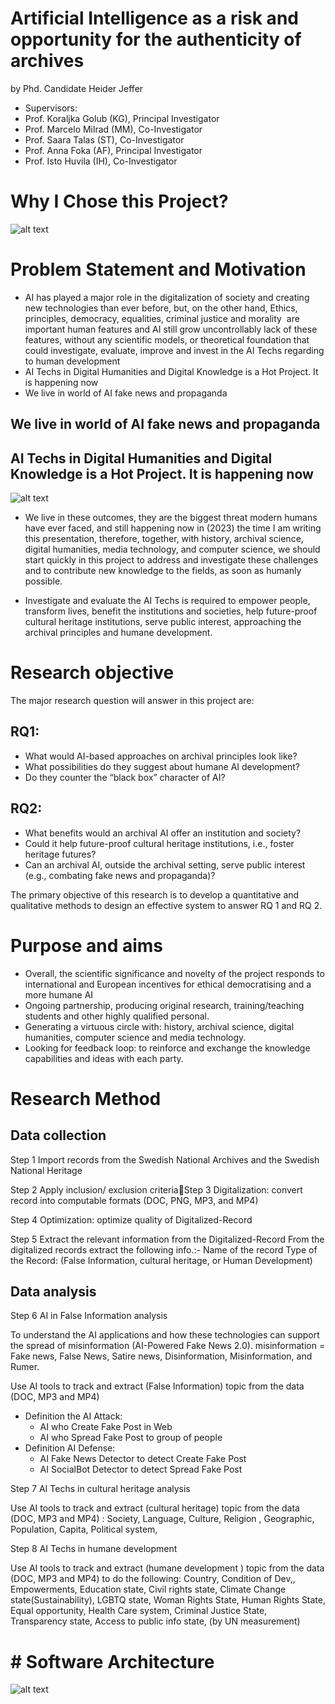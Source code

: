 # Artificial Intelligence as a risk and opportunity for the authenticity of archives
by Phd. Candidate Heider Jeffer
- Supervisors:
- Prof. Koraljka Golub (KG), Principal Investigator
- Prof. Marcelo Milrad (MM), Co-Investigator
- Prof. Saara Talas (ST), Co-Investigator
- Prof. Anna Foka (AF), Principal Investigator
- Prof. Isto Huvila (IH), Co-Investigator

# Why I Chose this Project?
![alt text](https://github.com/HeiderJeffer/Ph.D-position-at-Linnaeus-University/blob/main/image/5.PNG)

# Problem Statement and Motivation
- AI has played a major role in the digitalization of society and creating new technologies than ever before, but, on the other hand, 
Ethics, principles, democracy, equalities, criminal justice and morality  are important human features and AI still grow uncontrollably lack of these features, without any scientific models, or theoretical foundation that could investigate, evaluate, improve and invest in the  AI Techs regarding to  human development 
- AI Techs in Digital Humanities and Digital Knowledge is a Hot Project. It is happening now
- We live in world of AI fake news and propaganda

## We live in world of AI fake news and propaganda
## AI Techs in Digital Humanities and Digital Knowledge is a Hot Project. It is happening now 
![alt text](https://github.com/HeiderJeffer/Ph.D-position-at-Linnaeus-University/blob/main/image/2.PNG)


- We live in these outcomes, they are the biggest threat modern humans have ever faced, and still happening now in (2023) the time I am writing this presentation, therefore, together, with history, archival science, digital humanities, media technology, and computer science, we should start quickly in this project to address and investigate these challenges and to contribute new knowledge to the fields, as soon as humanly possible.

- Investigate and evaluate the AI Techs is required to empower people, transform lives, benefit the institutions and societies, help future-proof cultural heritage institutions, serve public interest, approaching the archival principles and humane development.



# Research objective 
The major research question will answer in this project are:

## RQ1:

- What would AI-based approaches on archival principles look like? 
- What possibilities do they suggest about humane AI development?
- Do they counter the “black box” character of AI?

## RQ2:

- What benefits would an archival AI offer an institution and society? 
- Could it help future-proof cultural heritage institutions, i.e., foster heritage futures? 
- Can an archival AI, outside the archival setting, serve public interest (e.g., combating fake news and propaganda)?

The primary objective of this research is to develop a quantitative and qualitative methods to design an effective system to answer RQ 1 and RQ 2.

# Purpose and aims 
- Overall, the scientific significance and novelty of the project responds to international and European incentives for ethical democratising and a more humane AI
- Ongoing partnership, producing original research, training/teaching  students and other highly qualified personal. 
- Generating a virtuous circle with: history, archival science, digital humanities, computer science and media technology.
- Looking for feedback loop: to reinforce and exchange  the knowledge capabilities and ideas with each party.


# Research Method

## Data collection
Step 1 Import records from the Swedish National Archives and the Swedish National Heritage

Step 2 Apply inclusion/ exclusion criteriaStep 3 Digitalization:  convert record into computable formats (DOC, PNG, MP3, and MP4)

Step 4 Optimization: optimize quality of Digitalized-Record

Step 5 Extract the relevant information from the Digitalized-Record From the digitalized records extract the following info.:- Name of the record Type of the Record: (False Information, cultural heritage, or Human Development)

## Data analysis
Step 6 AI in False Information analysis

To understand the AI applications and how these technologies can support the spread of misinformation (AI-Powered Fake News 2.0).
misinformation = Fake news, False News, Satire news, Disinformation, Misinformation, and Rumer.
 
 
Use AI tools to track and extract (False Information) topic  from the data (DOC, MP3 and MP4)
- Definition	 the AI Attack:
  - AI who Create Fake Post in Web
  - AI who Spread Fake Post to group of people
- Definition  AI Defense:
  - AI Fake News Detector to detect Create Fake Post 
  - AI SocialBot Detector to detect Spread Fake Post 


Step 7 AI Techs in cultural heritage analysis

Use AI tools to track and extract (cultural heritage) topic  from the data (DOC, MP3 and MP4) : Society, Language, Culture, Religion , Geographic, Population, Capita, Political system, 

Step 8 AI Techs in humane development

Use AI tools to track and extract (humane development ) topic  from the data (DOC, MP3 and MP4) to do the following: Country, Condition of Dev,, Empowerments, Education state, Civil rights state, Climate Change state(Sustainability), LGBTQ state, Woman Rights State, Human Rights State, Equal opportunity, Health Care system, Criminal Justice State, Transparency state, Access to public info state, (by UN measurement) 



# # Software Architecture


![alt text](https://github.com/HeiderJeffer/Ph.D-position-at-Linnaeus-University/blob/main/image/1.PNG)















